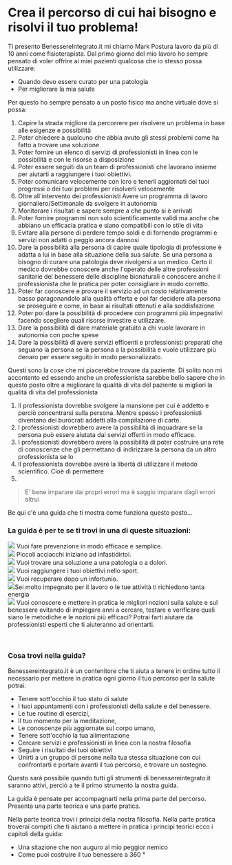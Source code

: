 #  Crea il percorso di cui hai bisogno e risolvi il tuo problema! 

Ti presento BenessereIntegrato.it mi chiamo Mark Postura lavoro da più di 10 anni come fisioterapista. Dal primo giorno del mio lavoro ho sempre pensato di voler offrire ai miei pazienti qualcosa che io stesso possa  utilizzare:

 - Quando devo essere curato per una patologia 
 - Per migliorare la mia salute

Per questo ho sempre pensato a un posto fisico ma anche virtuale dove si possa:

 1. Capire la strada migliore da percorrere per risolvere un problema in base alle esigenze e possibilità 
 2. Poter chiedere a qualcuno che abbia avuto gli stessi problemi come ha fatto a trovare una soluzione 
 3. Poter fornire un elenco di servizi di professionisti  in linea con le possibilità e con le risorse a disposizione
 4. Poter essere seguiti da un team di professionisti che lavorano insieme per aiutarti a raggiungere i tuoi obiettivi.
 5. Poter comunicare velocemente con loro e tenerli aggiornati dei tuoi progressi o dei tuoi problemi per risolverli velocemente
 6. Oltre all'intervento dei professionisti Avere un programma di lavoro giornaliero/Settimanale da svolgere in autonomia
 7. Monitorare i risultati e sapere sempre a che punto si è arrivati
 8. Poter fornire programmi non solo scientificamente validi ma anche che abbiano un efficacia pratica e siano compatibili con lo stile di vita
 9. Evitare alla persone di perdere tempo soldi e di fornendo programmi e servizi non adatti o peggio ancora dannosi
 10. Dare la possibilità alla persona di capire quale tipologia di professione è adatta a lui in base alla situazione della sua salute. Se una persona a bisogno di curare una patologia deve rivolgersi a un medico. Certo il medico dovrebbe conoscere anche l'operato delle altre professioni sanitarie del benessere delle discipline bionaturali e conoscere anche il professionista che le pratica per poter consigliare in modo corretto. 
 11. Poter far conoscere e provare il servizio ad un costo relativamente basso paragonandolo alla qualità offerta e poi far decidere alla persona se proseguire e come, in base  ai risultati ottenuti e alla soddisfazione 
 12. Poter poi dare la possibilità di procedere con programmi più impegnativi facendo scegliere quali risorse investire e utilizzare. 
 13. Dare la possibilità di dare materiale gratuito a chi vuole lavorare in autonomia con poche spese 
 14. Dare la possibilità di avere servizi efficenti e professionisti preparati che seguano la persona se la persona a la possibilità e vuole utilizzare più denaro per essere seguito in modo personalizzato.
 
 
 Questi sono la cose che mi piacerebbe trovare da paziente. Di solito non mi accontento ed essendo anche un professionista sarebbe bello sapere che in questo posto oltre a migliorare la qualità di vita del paziente si migliori la qualità di vita del professionista
 
 1. Il professionista dovrebbe svolgere la mansione per cui è addetto e perciò concentrarsi sulla persona. Mentre spesso i professionisti diventano dei burocrati addetti alla compilazione di carte.
 2. I professionisti dovrebbero avere la possibilità di inquadrare se la persona può essere aiutata dai servizi offerti in modo efficace.
 3. I professionisti dovrebbero avere la possibilità di poter costruire una rete di conoscenze che gli permettano di indirizzare la persona da un altro professionista se lo 
 4. Il professionista dovrebbe avere la libertà di utilizzare il metodo scientifico. Cioè di permettere 
 5. 
> E' bene imparare dai propri errori ma è saggio imparare dagli errori altrui 
 
Be qui c'è una guida che ti mostra come funziona questo posto...

### La guida è per te se ti trovi in una di queste situazioni:

<img src="http://localhost:4000/images/emoticons/prevenzione.gif">  Vuoi fare prevenzione in modo efficace e semplice. 
<br>
<img src="http://localhost:4000/images/emoticons/revisione.gif">  Piccoli acciacchi iniziano ad infastidirtoi.
<br>
<img src="http://localhost:4000/images/emoticons/malato.gif"> Vuoi trovare una soluzione a una patologia o a dolori.
<br>
<img src="http://localhost:4000/images/emoticons/obiettivi.gif"> Vuoi raggiungere i tuoi obiettivi nello sport.
<br>
<img src="http://localhost:4000//images/emoticons/recupero-info.png">  Vuoi recuperare dopo un infortunio.
<br>
<img src="http://localhost:4000/images/emoticons/performances.gif">Sei molto impegnato per il lavoro o  le tue attività ti richiedono tanta energia
<br>
<img src="http://localhost:4000/images/emoticons/graduated.gif"> Vuoi conoscere e mettere in pratica le migliori  nozioni sulla salute e sul benessere evitando di impiegare anni a cercare, testare e verificare quali siano le metodiche e le nozioni più efficaci? Potrai farti aiutare da professionisti esperti che ti aiuteranno ad orientarti.


<br>

### Cosa trovi nella guida?

Benessereintegrato.it è un contenitore che ti aiuta a tenere in ordine tutto il necessario per mettere in pratica ogni giorno il tuo percorso per la salute potrai:

 - Tenere sott'occhio il tuo stato di salute
 - I tuoi appuntamenti con i professionisti della salute e del benessere.
 - Le tue routine di esercizi, 
 - Il tuo momento per la meditazione, 
 - Le conoscenze più aggiornate sul corpo umano, 
 - Tenere sott'occhio la tua alimentazione
 - Cercare servizi e professionisti in linea con la nostra filosofia 
 - Seguire i risultati dei tuoi obiettivi
 - Unirti a un gruppo di persone nella tua stessa situazione con cui confrontarti e portare avanti il tuo percorso, e trovare un sostegno.
 
Questo sarà possibile quando tutti gli strumenti di benessereintegrato.it saranno attivi, perciò a te il primo strumento la nostra guida.

 La guida è pensate per accompagnarti nella prima parte del percorso. Presenta una parte teorica e una parte pratica.

Nella parte teorica trovi i principi della nostra filosofia. 
Nella parte pratica troverai compiti che ti aiutano a mettere in pratica i principi teorici ecco i capitoli della guida:
 
 - Una sitazione che non auguro al mio peggior nemico
 - Come puoi costruire il tuo benessere a 360 °


<!--stackedit_data:
eyJoaXN0b3J5IjpbLTE0MDk3NDQ0NjYsLTE2MDQ3MzI2MjgsLT
YxMzI5OTU0NiwtMTE1NTA1NDM5NCwtMTk4ODUzOTc5MSwyMDkw
NjQ2NzM3LDExOTI0OTc0XX0=
-->